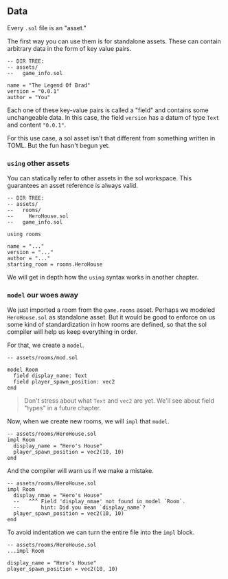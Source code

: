 ## Data

Every `.sol` file is an "asset."

The first way you can use them is for standalone assets. These can contain arbitrary data in the form of key value pairs.

```sol
-- DIR TREE:
-- assets/
--   game_info.sol

name = "The Legend Of Brad"
version = "0.0.1"
author = "You"
```

Each one of these key-value pairs is called a "field" and contains some unchangeable data. In this case, the field `version` has a datum of type `Text` and content `"0.0.1"`.

For this use case, a sol asset isn't that different from something written in TOML. But the fun hasn't begun yet.

### `using` other assets

You can statically refer to other assets in the sol workspace. This guarantees an asset reference is always valid.

```sol
-- DIR TREE:
-- assets/
--   rooms/
--     HeroHouse.sol
--   game_info.sol

using rooms

name = "..."
version = "..."
author = "..."
starting_room = rooms.HeroHouse
```

We will get in depth how the `using` syntax works in another chapter.

### `model` our woes away

We just imported a room from the `game.rooms` asset. Perhaps we modeled `HeroHouse.sol` as standalone asset. But it would be good to enforce on us some kind of standardization in how rooms are defined, so that the sol compiler will help us keep everything in order.

For that, we create a `model`.

```sol
-- assets/rooms/mod.sol

model Room
  field display_name: Text
  field player_spawn_position: vec2
end
```

> Don't stress about what `Text` and `vec2` are yet.
> We'll see about field "types" in a future chapter.

Now, when we create new rooms, we will `impl` that `model`.

```sol
-- assets/rooms/HeroHouse.sol
impl Room
  display_name = "Hero's House"
  player_spawn_position = vec2(10, 10)
end
```

And the compiler will warn us if we make a mistake.

```sol
-- assets/rooms/HeroHouse.sol
impl Room
  display_nmae = "Hero's House"
  --   ^^^ Field 'display_nmae' not found in model `Room`.
  --       hint: Did you mean `display_name`?
  player_spawn_position = vec2(10, 10)
end
```

To avoid indentation we can turn the entire file into the `impl` block.

```sol
-- assets/rooms/HeroHouse.sol
...impl Room

display_name = "Hero's House"
player_spawn_position = vec2(10, 10)
```
